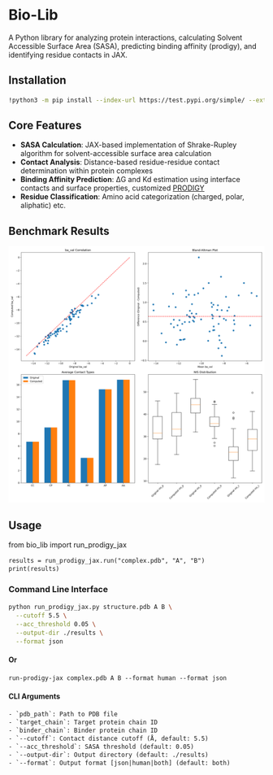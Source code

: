 # Bio-Lib

A Python library for analyzing protein interactions, calculating Solvent Accessible Surface Area (SASA), predicting binding affinity (prodigy), and identifying residue contacts in JAX. 

## Installation

```bash
!python3 -m pip install --index-url https://test.pypi.org/simple/ --extra-index-url https://pypi.org/simple/ bio_lib==0.4.0
```

## Core Features

- **SASA Calculation**: JAX-based implementation of Shrake-Rupley algorithm for solvent-accessible surface area calculation
- **Contact Analysis**: Distance-based residue-residue contact determination within protein complexes
- **Binding Affinity Prediction**: ΔG and Kd estimation using interface contacts and surface properties, customized [PRODIGY](https://github.com/haddocking/prodigy)
- **Residue Classification**: Amino acid categorization (charged, polar, aliphatic) etc.

## Benchmark Results

![Benchmark Analysis](benchmark/analysis_plots.png)


## Usage
from bio_lib import run_prodigy_jax
```
results = run_prodigy_jax.run("complex.pdb", "A", "B")
print(results)
```
### Command Line Interface

```bash
python run_prodigy_jax.py structure.pdb A B \
  --cutoff 5.5 \
  --acc_threshold 0.05 \
  --output-dir ./results \
  --format json
```

#### Or
```
run-prodigy-jax complex.pdb A B --format human --format json
```

#### CLI Arguments
```
- `pdb_path`: Path to PDB file
- `target_chain`: Target protein chain ID
- `binder_chain`: Binder protein chain ID
- `--cutoff`: Contact distance cutoff (Å, default: 5.5)
- `--acc_threshold`: SASA threshold (default: 0.05)
- `--output-dir`: Output directory (default: ./results)
- `--format`: Output format [json|human|both] (default: both)
```
